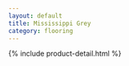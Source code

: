 ```yaml
---
layout: default
title: Mississippi Grey
category: flooring
---
```

{% include product-detail.html %}

